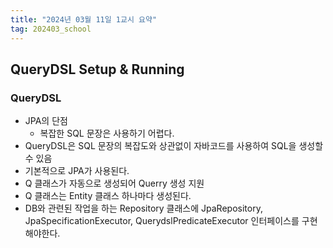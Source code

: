```yaml
---
title: "2024년 03월 11일 1교시 요약"
tag: 202403_school
---
```


## QueryDSL Setup & Running

### QueryDSL

- JPA의 단점
  - 복잡한 SQL 문장은 사용하기 어렵다.
- QueryDSL은 SQL 문장의 복잡도와 상관없이 자바코드를 사용하여 SQL을 생성할 수 있음
- 기본적으로 JPA가 사용된다.
- Q 클래스가 자동으로 생성되어 Querry 생성 지원
- Q 클래스는 Entity 클래스 하나마다 생성된다.
- DB와 관련된 작업을 하는 Repository 클래스에 JpaRepository, JpaSpecificationExecutor, QuerydslPredicateExecutor 인터페이스를 구현해야한다.

```java

```

